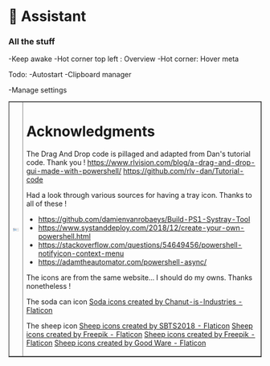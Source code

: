 

# 💽 Assistant

### All the stuff

-Keep awake
-Hot corner top left : Overview
-Hot corner: Hover meta

Todo:
-Autostart
-Clipboard manager

-Manage settings




  <table align="center" border="none">
      <td><img src="https://github.com/teamcons/PS-Whimsiness/blob/main/images/Screenshot CountingSheeps.png"" /></td>
      <td><p>


# Acknowledgments

The Drag And Drop code is pillaged and adapted from Dan's tutorial code. Thank you !
https://www.rlvision.com/blog/a-drag-and-drop-gui-made-with-powershell/
https://github.com/rlv-dan/Tutorial-code

Had a look through various sources for having a tray icon. Thanks to all of these !
- https://github.com/damienvanrobaeys/Build-PS1-Systray-Tool
- https://www.systanddeploy.com/2018/12/create-your-own-powershell.html
- https://stackoverflow.com/questions/54649456/powershell-notifyicon-context-menu
- https://adamtheautomator.com/powershell-async/

The icons are from the same website... I should do my owns. Thanks nonetheless !

The soda can icon
<a href="https://www.flaticon.com/free-icons/soda" title="soda icons">Soda icons created by Chanut-is-Industries - Flaticon</a>

The sheep icon
<a href="https://www.flaticon.com/free-icons/sheep" title="sheep icons">Sheep icons created by SBTS2018 - Flaticon</a>
<a href="https://www.flaticon.com/free-icons/sheep" title="sheep icons">Sheep icons created by Freepik - Flaticon</a>
<a href="https://www.flaticon.com/free-icons/sheep" title="sheep icons">Sheep icons created by Freepik - Flaticon</a>
<a href="https://www.flaticon.com/free-icons/sheep" title="sheep icons">Sheep icons created by Good Ware - Flaticon</a>



